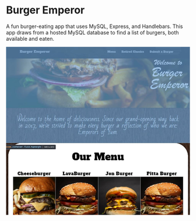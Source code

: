 # Burger Emperor
A fun burger-eating app that uses MySQL, Express, and Handlebars. This app draws from a hosted MySQL database to find a list of burgers, both available and eaten.

![Burger Emperor](/public/assets/readme/Burg1.JPG)
